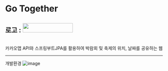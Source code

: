 # Go Together
## 로고 : <img src="https://user-images.githubusercontent.com/108060059/193607246-b3c43e1a-dd68-4288-b9e0-89cdeb4680b8.PNG" width="160" height="30"/>
<br>
카카오맵 API와 스프링부트JPA를 활용하여 박람회 및 축제의 위치, 날짜를 공유하는 웹

----------------
개발환경
![image](https://user-images.githubusercontent.com/108060059/194196567-ac5f7644-83fc-4151-831e-0b79bff52397.png)
